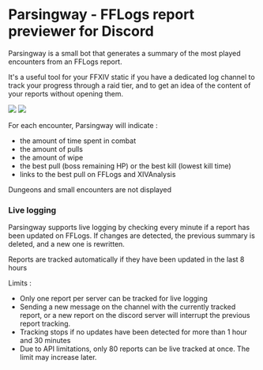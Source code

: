# Parsingway - FFLogs report previewer for Discord

Parsingway is a small bot that generates a summary of the most played encounters from an FFLogs report.

It's a useful tool for your FFXIV static if you have a dedicated log channel to track your progress through a raid tier, and to get an idea of the content of your reports without opening them.

<img src="https://i.imgur.com/52eRX0o.png">
<img src="https://i.imgur.com/JgB1mF0.png">

For each encounter, Parsingway will indicate :

- the amount of time spent in combat
- the amount of pulls
- the amount of wipe
- the best pull (boss remaining HP) or the best kill (lowest kill time)
- links to the best pull on FFLogs and XIVAnalysis

Dungeons and small encounters are not displayed

### Live logging

Parsingway supports live logging by checking every minute if a report has been updated on FFLogs. If changes are detected, the previous summary is deleted, and a new one is rewritten.

Reports are tracked automatically if they have been updated in the last 8 hours 

Limits :
- Only one report per server can be tracked for live logging
- Sending a new message on the channel with the currently tracked report, or a new report on the discord server will interrupt the previous report tracking.
- Tracking stops if no updates have been detected for more than 1 hour and 30 minutes
- Due to API limitations, only 80 reports can be live tracked at once. The limit may increase later.

